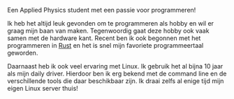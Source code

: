 Een Applied Physics student met een passie voor programmeren!

Ik heb het altijd leuk gevonden om te programmeren als hobby en wil er graag mijn baan van maken.
Tegenwoordig gaat deze hobby ook vaak samen met de hardware kant.
Recent ben ik ook begonnen met het programmeren in [Rust] en het is snel mijn favoriete programmeertaal geworden.

Daarnaast heb ik ook veel ervaring met Linux.
Ik gebruik het al bijna 10 jaar als mijn daily driver.
Hierdoor ben ik erg bekend met de command line en de verschillende tools die daar beschikbaar zijn.
Ik draai zelfs al enige tijd mijn eigen Linux server thuis!

[Rust]: https://rust-lang.org
